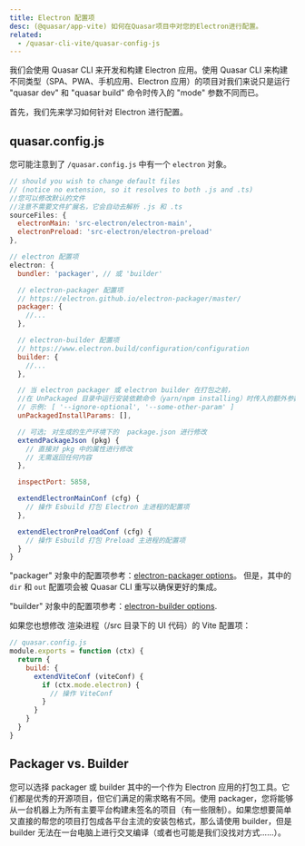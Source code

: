 ```yaml
---
title: Electron 配置项
desc: (@quasar/app-vite) 如何在Quasar项目中对您的Electron进行配置。
related:
  - /quasar-cli-vite/quasar-config-js
---
```

我们会使用 Quasar CLI 来开发和构建 Electron 应用。使用 Quasar CLI 来构建不同类型（SPA、PWA、手机应用、Electron 应用）的项目对我们来说只是运行 "quasar dev" 和 "quasar build" 命令时传入的 "mode" 参数不同而已。

首先，我们先来学习如何针对 Electron 进行配置。

## quasar.config.js
您可能注意到了 `/quasar.config.js`  中有一个 `electron` 对象。

```js
// should you wish to change default files
// (notice no extension, so it resolves to both .js and .ts)
//您可以修改默认的文件
//注意不需要文件扩展名，它会自动去解析 .js 和 .ts
sourceFiles: {
  electronMain: 'src-electron/electron-main',
  electronPreload: 'src-electron/electron-preload'
},

// electron 配置项
electron: {
  bundler: 'packager', // 或 'builder'

  // electron-packager 配置项
  // https://electron.github.io/electron-packager/master/
  packager: {
    //...
  },

  // electron-builder 配置项
  // https://www.electron.build/configuration/configuration
  builder: {
    //...
  },

  // 当 electron packager 或 electron builder 在打包之前，
  //在 UnPackaged 目录中运行安装依赖命令（yarn/npm installing）时传入的额外参数
  // 示例: [ '--ignore-optional', '--some-other-param' ]
  unPackagedInstallParams: [],

  // 可选; 对生成的生产环境下的  package.json 进行修改
  extendPackageJson (pkg) {
    // 直接对 pkg 中的属性进行修改
    // 无需返回任何内容
  },

  inspectPort: 5858,

  extendElectronMainConf (cfg) {
    // 操作 Esbuild 打包 Electron 主进程的配置项
  },

  extendElectronPreloadConf (cfg) {
    // 操作 Esbuild 打包 Preload 主进程的配置项
  }
}
```
"packager" 对象中的配置项参考：[electron-packager options](https://github.com/electron-userland/electron-packager/blob/master/docs/api.md#options)。
但是，其中的 `dir` 和 `out` 配置项会被  Quasar CLI 重写以确保更好的集成。

"builder" 对象中的配置项参考：[electron-builder options](https://www.electron.build/configuration/configuration).

如果您也想修改 渲染进程（/src 目录下的 UI 代码）的 Vite 配置项：

```js
// quasar.config.js
module.exports = function (ctx) {
  return {
    build: {
      extendViteConf (viteConf) {
        if (ctx.mode.electron) {
          // 操作 ViteConf
        }
      }
    }
  }
}
```

## Packager vs. Builder
您可以选择 packager 或 builder 其中的一个作为 Electron 应用的打包工具。它们都是优秀的开源项目，但它们满足的需求略有不同。使用 packager，您将能够从一台机器上为所有主要平台构建未签名的项目（有一些限制）。如果您想要简单又直接的帮您的项目打包成各平台主流的安装包格式，那么请使用 builder，但是 builder 无法在一台电脑上进行交叉编译（或者也可能是我们没找对方式……）。
